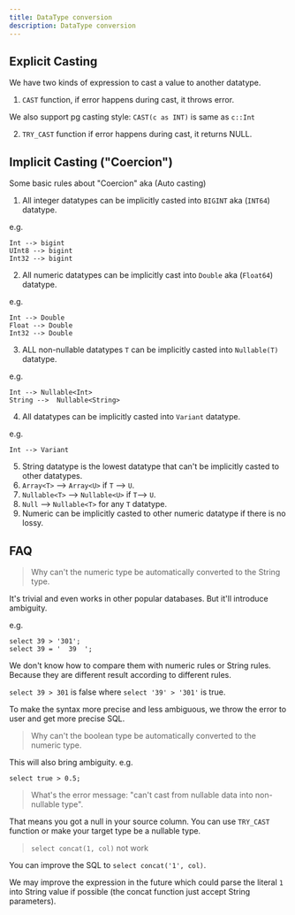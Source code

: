 ```yaml
---
title: DataType conversion
description: DataType conversion
---
```


## Explicit Casting

We have two kinds of expression to cast a value to another datatype.
1. `CAST` function, if error happens during cast, it throws error.

We also support pg casting style: `CAST(c as INT)` is same as `c::Int`

2. `TRY_CAST` function if error happens during cast, it returns NULL.


## Implicit Casting ("Coercion")

Some basic rules about "Coercion" aka (Auto casting)

1. All integer datatypes can be implicitly casted into  `BIGINT` aka (`INT64`) datatype.

e.g.
```
Int --> bigint
UInt8 --> bigint
Int32 --> bigint
```


2. All numeric datatypes can be implicitly cast into  `Double` aka (`Float64`) datatype.

e.g.
```
Int --> Double
Float --> Double
Int32 --> Double
```

3. ALL non-nullable datatypes `T` can be implicitly casted into `Nullable(T)` datatype.

e.g.
```
Int --> Nullable<Int>
String -->  Nullable<String>
```

4. All datatypes can be implicitly casted into `Variant` datatype.

e.g.

```
Int --> Variant
```

5. String datatype is the lowest datatype that can't be implicitly casted to other datatypes.
6. `Array<T>` --> `Array<U>` if `T` --> `U`.
7. `Nullable<T>` --> `Nullable<U>` if `T`--> `U`.
8. `Null` --> `Nullable<T>` for any `T` datatype.
9. Numeric can be implicitly casted to other numeric datatype if there is no lossy.


## FAQ

> Why can't the numeric type be automatically converted to the String type.

It's trivial and even works in other popular databases. But it'll introduce ambiguity.

e.g.

```
select 39 > '301';
select 39 = '  39  ';
```

We don't know how to compare them with numeric rules or String rules. Because they are different result according to different rules.

`select 39 > 301` is false where `select '39' > '301'` is true.

To make the syntax more precise and less ambiguous, we throw the error to user and get more precise SQL.


> Why can't the boolean type be automatically converted to the numeric type.

This will also bring ambiguity.
e.g.

```
select true > 0.5;
```

> What's the error message: "can't cast from nullable data into non-nullable type".

That means you got a null in your source column. You can use `TRY_CAST` function or make your target type be a nullable type.


> `select concat(1, col)` not work

You can improve the SQL to `select concat('1', col)`.

We may improve the expression in the future which could parse the literal `1` into String value if possible (the concat function just accept String parameters).

